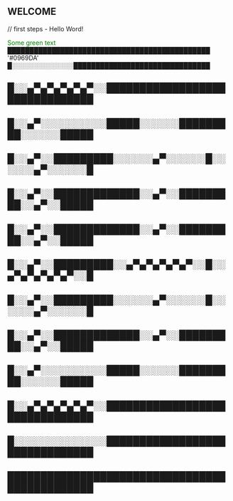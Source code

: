 
## WELCOME
// first steps - Hello Word!
 
<span style="color: green"> Some green text </span>
██████████████████████████████████████████████ '#0969DA' 
█░░░░░░░░░░░░░░███████████████████████████████
## █░░▄▀▄▀▄▀▄▀▄▀░░███████████████████████████████
## █░░▄▀░░░░░░░░░░█████░░░░░░█████████░░░░░░█████
## █░░▄▀░░█████████░░░░░░▄▀░░░░░░█░░░░░░▄▀░░░░░░█
## █░░▄▀░░█████████████░░▄▀░░█████████░░▄▀░░█████
## █░░▄▀░░█████████████░░▄▀░░█████████░░▄▀░░█████
## █░░▄▀░░█████████░░▄▀▄▀▄▀▄▀▄▀░░█░░▄▀▄▀▄▀▄▀▄▀░░█
## █░░▄▀░░█████████░░░░░░▄▀░░░░░░█░░░░░░▄▀░░░░░░█
## █░░▄▀░░█████████████░░▄▀░░█████████░░▄▀░░█████
## █░░▄▀░░░░░░░░░░█████░░░░░░█████████░░░░░░█████
## █░░▄▀▄▀▄▀▄▀▄▀░░███████████████████████████████
## █░░░░░░░░░░░░░░███████████████████████████████
## ██████████████████████████████████████████████
